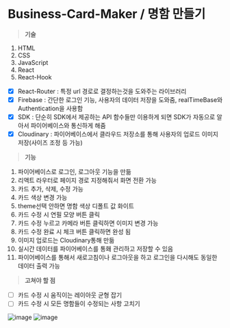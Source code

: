 # Business-Card-Maker / 명함 만들기
> **기술**
1. HTML
2. CSS
3. JavaScript
4. React
5. React-Hook
- [x] React-Router : 특정 url 경로로 결정하는것을 도와주는 라이브러리
- [x] Firebase : 간단한 로그인 기능, 사용자의 데이터 저장을 도와줌, realTimeBase와 Authentication을 사용함
- [x] SDK : 단순히 SDK에서 제공하는  API 함수들만 이용하게 되면  SDK가 자동으로 알아서 파이어베이스와 통신하게 해줌
- [x] Cloudinary : 파이어베이스에서 클라우드 저장소를 통해 사용자의 업로드 이미지 저장(사이즈 조정 등 가능)

> **기능**
1. 파이어베이스로 로그인, 로그아웃 기능을 만듦
2. 리액트 라우터로 페이지 경로 지정해줘서 화면 전환 가능
3. 카드 추가, 삭제, 수정 가능
4. 카드 색상 변경 가능
5. theme선택 안하면 명함 색상 디폴트 값 화이트
6. 카드 수정 시 연필 모양 버튼 클릭
7. 카드 수정 누르고 카메라 버튼 클릭하면 이미지 변경 가능
8. 카드 수정 완료 시 체크 버튼 클릭하면 완성 됨
9. 이미지 업로드는 Cloudinary통해 만듦
10. 실시간 데이터를 파이어베이스를 통홰 관리하고 저장할 수 있음
11. 파이어베이스를 통해서 새로고침이나 로그아웃을 하고 로그인을 다시해도 동일한 데이터 출력 가능

> **고쳐야 할 점**
- [ ] 카드 수정 시 움직이는 레이아웃 균형 잡기
- [ ] 카드 수정 시 모든 명함들이 수정되는 사항 고치기

![image](https://user-images.githubusercontent.com/68316994/174050914-0da842b5-5d4b-4949-bf56-af054ac21560.png)
![image](https://user-images.githubusercontent.com/68316994/174050981-74cf92b2-2122-4443-9eb4-a40ad45c64b5.png)
